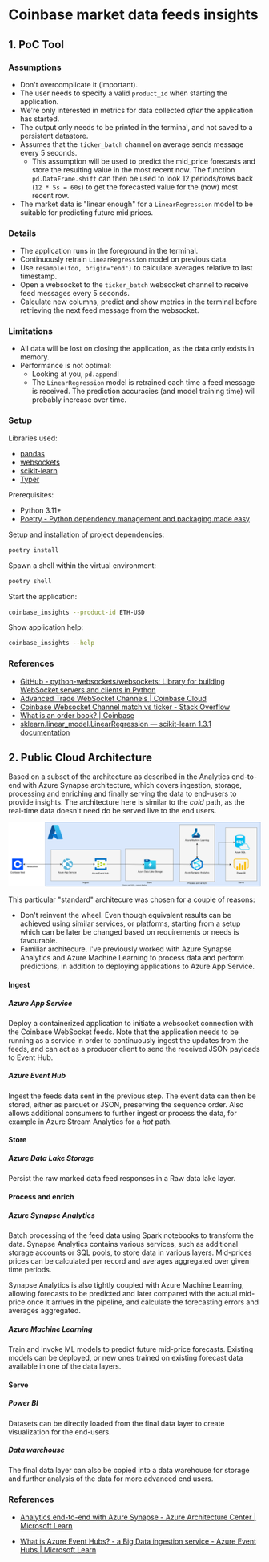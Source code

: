 # Coinbase market data feeds insights

## 1. PoC Tool

### Assumptions
- Don't overcomplicate it (important).
- The user needs to specify a valid `product_id` when starting the application.
- We're only interested in metrics for data collected *after* the application has started. 
- The output only needs to be printed in the terminal, and not saved to a persistent datastore.
- Assumes that the `ticker_batch` channel on average sends message every 5 seconds.
  - This assumption will be used to predict the mid_price forecasts and store the resulting value in the most recent now. The function `pd.DataFrame.shift` can then be used to look 12 periods/rows back (`12 * 5s = 60s`) to get the forecasted value for the (now) most recent row.
- The market data is "linear enough" for a `LinearRegression` model to be suitable for predicting future mid prices.

### Details
- The application runs in the foreground in the terminal.
- Continuously retrain `LinearRegression` model on previous data.
- Use `resample(foo, origin="end")` to calculate averages relative to last timestamp.
- Open a websocket to the `ticker_batch` websocket channel to receive feed messages every 5 seconds.
- Calculate new columns, predict and show metrics in the terminal before retrieving the next feed message from the websocket.

### Limitations
- All data will be lost on closing the application, as the data only exists in memory.
- Performance is not optimal:
    - Looking at you, `pd.append`!
    - The `LinearRegression` model is retrained each time a feed message is received. The prediction accuracies (and model training time) will probably increase over time.

### Setup

Libraries used:
- [pandas](https://pandas.pydata.org/)
- [websockets](https://websockets.readthedocs.io/en/stable/)
- [scikit-learn](https://scikit-learn.org/stable/)
- [Typer](https://typer.tiangolo.com/)

Prerequisites:
- Python 3.11+
- [Poetry - Python dependency management and packaging made easy](https://python-poetry.org/)

Setup and installation of project dependencies:
```bash
poetry install
```

Spawn a shell within the virtual environment:
```bash
poetry shell
```

Start the application:
```bash
coinbase_insights --product-id ETH-USD
```

Show application help:
```bash
coinbase_insights --help
```

### References
- [GitHub - python-websockets/websockets: Library for building WebSocket servers and clients in Python](https://github.com/python-websockets/websockets)
- [Advanced Trade WebSocket Channels | Coinbase Cloud](https://docs.cloud.coinbase.com/advanced-trade-api/docs/ws-channels)
- [Coinbase Websocket Channel match vs ticker - Stack Overflow](https://stackoverflow.com/questions/66683387/coinbase-websocket-channel-match-vs-ticker)
- [What is an order book? | Coinbase](https://www.coinbase.com/learn/advanced-trading/what-is-an-order-book)
- [sklearn.linear\_model.LinearRegression — scikit-learn 1.3.1 documentation](https://scikit-learn.org/stable/modules/generated/sklearn.linear_model.LinearRegression.html)


## 2. Public Cloud Architecture

Based on a subset of the architecture as described in the Analytics end-to-end with Azure Synapse architecture, which covers ingestion, storage, processing and enriching and finally serving the data to end-users to provide insights. The architecture here is similar to the *cold* path, as the real-time data doesn't need do be served live to the end users.


![Public Cloud Architecture in Azure](./docs/public_cloud_architecture.svg)


This particular "standard" architecure was chosen for a couple of reasons:
- Don't reinvent the wheel. Even though equivalent results can be achieved using similar services, or platforms, starting from a setup which can be later be changed based on requirements or needs is favourable.
- Familiar architecure. I've previously worked with Azure Synapse Analytics and Azure Machine Learning to process data and perform predictions, in addition to deploying applications to Azure App Service.

#### Ingest
##### Azure App Service
Deploy a containerized application to initiate a websocket connection with the Coinbase WebSocket feeds. Note that the application needs to be running as a service in order to continuously ingest the updates from the feeds, and can act as a producer client to send the received JSON payloads to Event Hub.

##### Azure Event Hub
Ingest the feeds data sent in the previous step. The event data can then be stored, either as parquet or JSON, preserving the sequence order. Also allows additional consumers to further ingest or process the data, for example in Azure Stream Analytics for a *hot* path.

#### Store
##### Azure Data Lake Storage
Persist the raw marked data feed responses in a Raw data lake layer.

#### Process and enrich
##### Azure Synapse Analytics
Batch processing of the feed data using Spark notebooks to transform the data. Synapse Analytics contains various services, such as additional storage accounts or SQL pools, to store data in various layers. Mid-prices prices can be calculated per record and averages aggregated over given time periods. 

Synapse Analytics is also tightly coupled with Azure Machine Learning, allowing forecasts to be predicted and later compared with the actual mid-price once it arrives in the pipeline, and calculate the forecasting errors and averages aggregated.

##### Azure Machine Learning
Train and invoke ML models to predict future mid-price forecasts. Existing models can be deployed, or new ones trained on existing forecast data available in one of the data layers.

#### Serve
##### Power BI
Datasets can be directly loaded from the final data layer to create visualization for the end-users.

##### Data warehouse
The final data layer can also be copied into a data warehouse for storage and further analysis of the data for more advanced end users. 


### References
- [Analytics end-to-end with Azure Synapse - Azure Architecture Center | Microsoft Learn](https://learn.microsoft.com/en-us/azure/architecture/example-scenario/dataplate2e/data-platform-end-to-end?tabs=portal)

- [What is Azure Event Hubs? - a Big Data ingestion service - Azure Event Hubs | Microsoft Learn](https://learn.microsoft.com/en-us/azure/event-hubs/event-hubs-about)